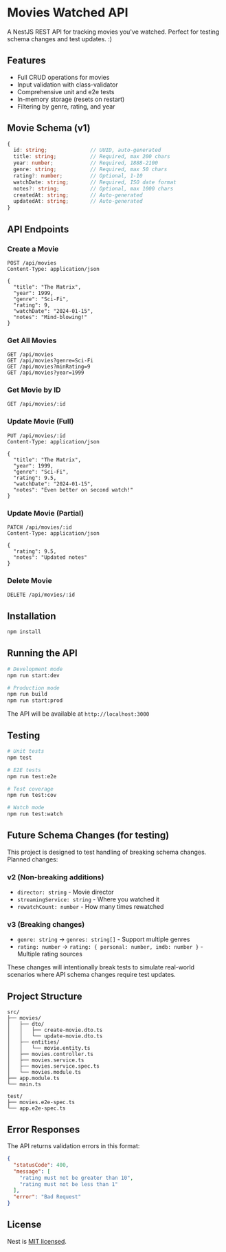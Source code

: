 # Movies Watched API

A NestJS REST API for tracking movies you've watched. Perfect for testing schema changes and test updates. :)

## Features

- Full CRUD operations for movies
- Input validation with class-validator
- Comprehensive unit and e2e tests
- In-memory storage (resets on restart)
- Filtering by genre, rating, and year

## Movie Schema (v1)

```typescript
{
  id: string;              // UUID, auto-generated
  title: string;           // Required, max 200 chars
  year: number;            // Required, 1888-2100
  genre: string;           // Required, max 50 chars
  rating?: number;         // Optional, 1-10
  watchDate: string;       // Required, ISO date format
  notes?: string;          // Optional, max 1000 chars
  createdAt: string;       // Auto-generated
  updatedAt: string;       // Auto-generated
}
```

## API Endpoints

### Create a Movie
```http
POST /api/movies
Content-Type: application/json

{
  "title": "The Matrix",
  "year": 1999,
  "genre": "Sci-Fi",
  "rating": 9,
  "watchDate": "2024-01-15",
  "notes": "Mind-blowing!"
}
```

### Get All Movies
```http
GET /api/movies
GET /api/movies?genre=Sci-Fi
GET /api/movies?minRating=9
GET /api/movies?year=1999
```

### Get Movie by ID
```http
GET /api/movies/:id
```

### Update Movie (Full)
```http
PUT /api/movies/:id
Content-Type: application/json

{
  "title": "The Matrix",
  "year": 1999,
  "genre": "Sci-Fi",
  "rating": 9.5,
  "watchDate": "2024-01-15",
  "notes": "Even better on second watch!"
}
```

### Update Movie (Partial)
```http
PATCH /api/movies/:id
Content-Type: application/json

{
  "rating": 9.5,
  "notes": "Updated notes"
}
```

### Delete Movie
```http
DELETE /api/movies/:id
```

## Installation

```bash
npm install
```

## Running the API

```bash
# Development mode
npm run start:dev

# Production mode
npm run build
npm run start:prod
```

The API will be available at `http://localhost:3000`

## Testing

```bash
# Unit tests
npm test

# E2E tests
npm run test:e2e

# Test coverage
npm run test:cov

# Watch mode
npm run test:watch
```

## Future Schema Changes (for testing)

This project is designed to test handling of breaking schema changes. Planned changes:

### v2 (Non-breaking additions)
- `director: string` - Movie director
- `streamingService: string` - Where you watched it
- `rewatchCount: number` - How many times rewatched

### v3 (Breaking changes)
- `genre: string` → `genres: string[]` - Support multiple genres
- `rating: number` → `rating: { personal: number, imdb: number }` - Multiple rating sources

These changes will intentionally break tests to simulate real-world scenarios where API schema changes require test updates.

## Project Structure

```
src/
├── movies/
│   ├── dto/
│   │   ├── create-movie.dto.ts
│   │   └── update-movie.dto.ts
│   ├── entities/
│   │   └── movie.entity.ts
│   ├── movies.controller.ts
│   ├── movies.service.ts
│   ├── movies.service.spec.ts
│   └── movies.module.ts
├── app.module.ts
└── main.ts

test/
├── movies.e2e-spec.ts
└── app.e2e-spec.ts
```

## Error Responses

The API returns validation errors in this format:

```json
{
  "statusCode": 400,
  "message": [
    "rating must not be greater than 10",
    "rating must not be less than 1"
  ],
  "error": "Bad Request"
}
```

## License

Nest is [MIT licensed](https://github.com/nestjs/nest/blob/master/LICENSE).
